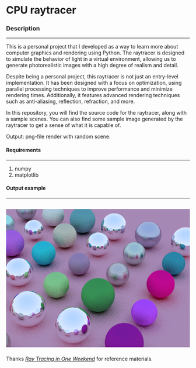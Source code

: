 # CPU raytracer
### Description
----
This is a personal project that I developed as a way to learn more about computer graphics and rendering using Python. The raytracer is designed to simulate the behavior of light in a virtual environment, allowing us to generate photorealistic images with a high degree of realism and detail.

Despite being a personal project, this raytracer is not just an entry-level implementation. It has been designed with a focus on optimization, using parallel processing techniques to improve performance and minimize rendering times. Additionally, it features advanced rendering techniques such as anti-aliasing, reflection, refraction, and more.

In this repository, you will find the source code for the raytracer, along with a sample scenes. You can also find some sample image generated by the raytracer to get a sense of what it is capable of.

Output: png-file render with random scene. 
#### Requirements
----
1. numpy
2. matplotlib

#### Output example
----
![example](example.png "some random output")
----





Thanks
[_Ray Tracing in One Weekend_](https://raytracing.github.io/books/RayTracingInOneWeekend.html) for reference materials.
